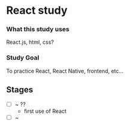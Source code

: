 # React study

### What this study uses

React.js, html, css?

### Study Goal

To practice React, React Native, frontend, etc...

## Stages

- [ ] ~ ??
  - first use of React
- [ ] ~ 
